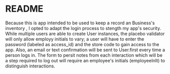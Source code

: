 # README

Because this is app intended to be used to keep a record an Business's inventory , I opted to adapt the login process to stength my app's security. While multiple users are able to create User instances, the placebo validator will only allow employy initials to vary; a user will have to enter the password (labeled as access_id) and the store code to gain access to the app. Also, an email or text confirmation will be sent to User.first every time a person logs in. The form to persit notes from each interaction  which will be a step required to log out will require an employee's initials (employeeInIt) to distinguish interactions.